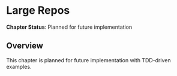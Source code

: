 # Large Repos

**Chapter Status**: Planned for future implementation

## Overview

This chapter is planned for future implementation with TDD-driven examples.
